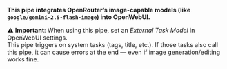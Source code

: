 **This pipe integrates OpenRouter’s image-capable models (like `google/gemini-2.5-flash-image`) into OpenWebUI.**

⚠️ **Important**: When using this pipe, set an *External Task Model* in OpenWebUI settings.  
This pipe triggers on system tasks (tags, title, etc.). If those tasks also call this pipe, it can cause errors at the end — even if image generation/editing works fine.
